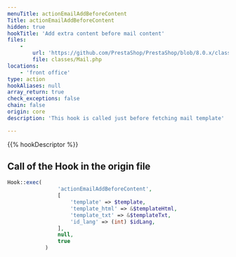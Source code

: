 ```yaml
---
menuTitle: actionEmailAddBeforeContent
Title: actionEmailAddBeforeContent
hidden: true
hookTitle: 'Add extra content before mail content'
files:
    -
        url: 'https://github.com/PrestaShop/PrestaShop/blob/8.0.x/classes/Mail.php'
        file: classes/Mail.php
locations:
    - 'front office'
type: action
hookAliases: null
array_return: true
check_exceptions: false
chain: false
origin: core
description: 'This hook is called just before fetching mail template'

---
```


{{% hookDescriptor %}}

## Call of the Hook in the origin file

```php
Hook::exec(
                'actionEmailAddBeforeContent',
                [
                    'template' => $template,
                    'template_html' => &$templateHtml,
                    'template_txt' => &$templateTxt,
                    'id_lang' => (int) $idLang,
                ],
                null,
                true
            )
```

